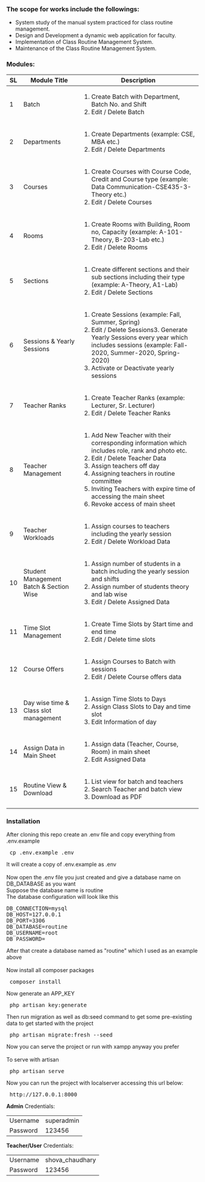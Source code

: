 ### The scope for works include the followings:

<ul>
<li>System study of the manual system practiced for class routine management.</li>
<li>Design and Development a dynamic web application for faculty.</li>
<li>Implementation of Class Routine Management System.</li>
<li>Maintenance of the Class Routine Management System.</li>
</ul>

### Modules:

| **SL** | **Module Title**                            | **Description**                                                                                                                                                                                                                                                                                                                                 |
| ------ | ------------------------------------------- | ----------------------------------------------------------------------------------------------------------------------------------------------------------------------------------------------------------------------------------------------------------------------------------------------------------------------------------------------- |
| 1      | Batch                                       | <ol><li>Create Batch with Department, Batch No. and Shift</li><li>Edit / Delete Batch </li></ol>                                                                                                                                                                                                                                                |
| 2      | Departments                                 | <ol><li> Create Departments (example: CSE, MBA etc.) </li><li> Edit / Delete Departments </li> </ol>                                                                                                                                                                                                                                            |
| 3      | Courses                                     | <ol><li>Create Courses with Course Code, Credit and Course type (example: Data Communication-CSE435-3-Theory etc.) </li> <li>Edit / Delete Courses</li> <ol>                                                                                                                                                                                    |
| 4      | Rooms                                       | <ol> <li>Create Rooms with Building, Room no, Capacity (example: A-101-Theory, B-203-Lab etc.)</li> <li>Edit / Delete Rooms</li> </ol>                                                                                                                                                                                                          |
| 5      | Sections                                    | <ol><li>Create different sections and their sub sections including their type (example: A-Theory, A1-Lab)</li> <li>Edit / Delete Sections</li> </ol>                                                                                                                                                                                            |
| 6      | Sessions &amp; Yearly Sessions              | <ol><li>Create Sessions (example: Fall, Summer, Spring) </li><li>Edit / Delete Sessions3. Generate Yearly Sessions every year which includes sessions (example: Fall-2020, Summer-2020, Spring-2020)</li><li>Activate or Deactivate yearly sessions</li></ol>                                                                                   |
| 7      | Teacher Ranks                               | <ol><li> Create Teacher Ranks (example: Lecturer, Sr. Lecturer)</li><li>Edit / Delete Teacher Ranks</li></ol>                                                                                                                                                                                                                                   |
| 8      | Teacher Management                          | <ol><li> Add New Teacher with their corresponding information which includes role, rank and photo etc. </li><li>Edit / Delete Teacher Data</li><li>Assign teachers off day</li><li>Assigning teachers in routine committee</li><li>Inviting Teachers with expire time of accessing the main sheet</li><li>Revoke access of main sheet</li></ol> |
| 9      | Teacher Workloads                           | <ol><li>Assign courses to teachers including the yearly session</li><li>Edit / Delete Workload Data </li> </ol>                                                                                                                                                                                                                                 |
| 10     | Student Management Batch &amp; Section Wise | <ol><li>Assign number of students in a batch including the yearly session and shifts</li><li>Assign number of students theory and lab wise </li><li>Edit / Delete Assigned Data </li> </ol>                                                                                                                                                     |
| 11     | Time Slot Management                        | <ol><li>Create Time Slots by Start time and end time</li><li>Edit / Delete time slots</li></ol>                                                                                                                                                                                                                                                 |
| 12     | Course Offers                               | <ol><li>Assign Courses to Batch with sessions</li><li>Edit / Delete Course offers data</li></ol>                                                                                                                                                                                                                                                |
| 13     | Day wise time &amp; Class slot management   | <ol><li>Assign Time Slots to Days</li><li>Assign Class Slots to Day and time slot</li><li>Edit Information of day</li></ol>                                                                                                                                                                                                                     |
| 14     | Assign Data in Main Sheet                   | <ol><li>Assign data (Teacher, Course, Room) in main sheet</li><li>Edit Assigned Data</li></ol>                                                                                                                                                                                                                                                  |
| 15     | Routine View &amp; Download                 | <ol><li>List view for batch and teachers</li><li>Search Teacher and batch view</li><li>Download as PDF</li></ol>                                                                                                                                                                                                                                |

### Installation

After cloning this repo create an .env file and copy everything from .env.example<br>

<pre> cp .env.example .env </pre>

It will create a copy of .env.example as .env <br><br>
Now open the .env file you just created and give a database name on DB_DATABASE as you want<br>
Suppose the database name is routine<br>
The database configuration will look like this<br>

<pre>DB_CONNECTION=mysql
DB_HOST=127.0.0.1
DB_PORT=3306
DB_DATABASE=routine
DB_USERNAME=root
DB_PASSWORD=</pre>

After that create a database named as "routine" which I used as an example above <br><br>
Now install all composer packages <br>

<pre> composer install </pre>

Now generate an APP_KEY <br>

<pre> php artisan key:generate </pre>

Then run migration as well as db:seed command to get some pre-existing data to get started with the project<br>

<pre> php artisan migrate:fresh --seed </pre>

Now you can serve the project or run with xampp anyway you prefer<br><br>
To serve with artisan <br>

<pre> php artisan serve </pre>

Now you can run the project with localserver accessing this url below:

<pre> http://127.0.0.1:8000 </pre>

**Admin** Credentials:

<table>
<tbody>
<tr>
<td>Username</td>
<td>superadmin</td>
</tr>
<tr>
<td>Password</td>
<td>123456</td>
</tr>
</tbody>
</table>

**Teacher/User** Credentials:

<table>
<tbody>
<tr>
<td>Username</td>
<td>shova_chaudhary</td>
</tr>
<tr>
<td>Password</td>
<td>123456</td>
</tr>
</tbody>
</table>
